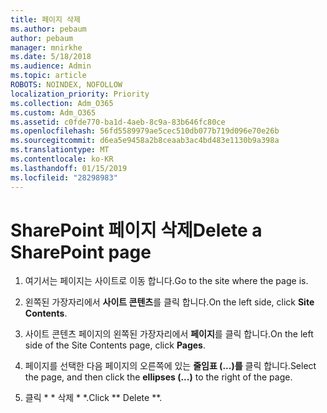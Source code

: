 ```yaml
---
title: 페이지 삭제
ms.author: pebaum
author: pebaum
manager: mnirkhe
ms.date: 5/18/2018
ms.audience: Admin
ms.topic: article
ROBOTS: NOINDEX, NOFOLLOW
localization_priority: Priority
ms.collection: Adm_O365
ms.custom: Adm_O365
ms.assetid: c0fde770-ba1d-4aeb-8c9a-83b646fc80ce
ms.openlocfilehash: 56fd5589979ae5cec510db077b719d096e70e26b
ms.sourcegitcommit: d6ea5e9458a2b8ceaab3ac4bd483e1130b9a398a
ms.translationtype: MT
ms.contentlocale: ko-KR
ms.lasthandoff: 01/15/2019
ms.locfileid: "28298983"
---
```

# <a name="delete-a-sharepoint-page"></a><span data-ttu-id="c10c0-102">SharePoint 페이지 삭제</span><span class="sxs-lookup"><span data-stu-id="c10c0-102">Delete a SharePoint page</span></span>

1. <span data-ttu-id="c10c0-103">여기서는 페이지는 사이트로 이동 합니다.</span><span class="sxs-lookup"><span data-stu-id="c10c0-103">Go to the site where the page is.</span></span>
    
2. <span data-ttu-id="c10c0-104">왼쪽된 가장자리에서 **사이트 콘텐츠**를 클릭 합니다.</span><span class="sxs-lookup"><span data-stu-id="c10c0-104">On the left side, click **Site Contents**.</span></span> 
    
3. <span data-ttu-id="c10c0-105">사이트 콘텐츠 페이지의 왼쪽된 가장자리에서 **페이지**를 클릭 합니다.</span><span class="sxs-lookup"><span data-stu-id="c10c0-105">On the left side of the Site Contents page, click **Pages**.</span></span> 
    
4. <span data-ttu-id="c10c0-106">페이지를 선택한 다음 페이지의 오른쪽에 있는 **줄임표 (...)를** 클릭 합니다.</span><span class="sxs-lookup"><span data-stu-id="c10c0-106">Select the page, and then click the **ellipses (...)** to the right of the page.</span></span> 
    
5. <span data-ttu-id="c10c0-107">클릭 \* \* 삭제 \* \*.</span><span class="sxs-lookup"><span data-stu-id="c10c0-107">Click \*\* Delete \*\*.</span></span> 
    


